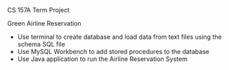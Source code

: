 CS 157A Term Project

Green Airline Reservation

- Use terminal to create database and load data from text files using the schema SQL file
- Use MySQL Workbench to add stored procedures to the database
- Use Java application to run the Airline Reservation System
